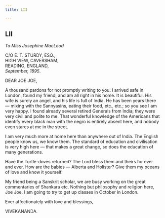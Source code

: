 ```yaml
---
title: LII

---
```





  

  


## LII

*To Miss Josephine MacLeod*

C/O E. T. STURDY, ESQ.,  
HIGH VIEW, CAVERSHAM,  
READING, ENGLAND,  
*September, 1895*.

DEAR JOE JOE,

A thousand pardons for not promptly writing to you. I arrived safe in
London, found my friend, and am all right in his home. It is beautiful.
His wife is surely an angel, and his life is full of India. He has been
years there — mixing with the Sannyasins, eating their food, etc., etc.;
so you see I am very happy. I found already several retired Generals
from India; they were very civil and polite to me. That wonderful
knowledge of the Americans that identify every black man with the negro
is entirely absent here, and nobody even stares at me in the street.

I am very much more at home here than anywhere out of India. The English
people know us, we know them. The standard of education and civilisation
is very high here — that makes a great change, so does the education of
many generations.

Have the Turtle-doves returned? The Lord bless them and theirs for ever
and ever. How are the babies — Alberta and Holister? Give them my oceans
of love and know it yourself.

My friend being a Sanskrit scholar, we are busy working on the great
commentaries of Shankara etc. Nothing but philosophy and religion here,
Joe Joe. I am going to try to get up classes in October in London.

Ever affectionately with love and blessings, 

VIVEKANANDA.


